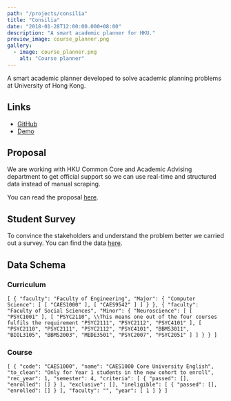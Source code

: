 ```yaml
---
path: "/projects/consilia"
title: "Consilia"
date: "2018-01-28T12:00:00.000+08:00"
description: "A smart academic planner for HKU."
preview_image: course_planner.png
gallery:
  - image: course_planner.png
    alt: "Course planner"
---
```


A smart academic planner developed to solve academic planning problems at University of Hong Kong.

## Links

- [GitHub](https://github.com/utkarsh867/Consilia)
- [Demo](http://dbil.southeastasia.cloudapp.azure.com:3000)

## Proposal

We are working with HKU Common Core and Academic Advising department to get official support so we can use real-time and structured data instead of manual scraping.

You can read the proposal [here](https://docs.google.com/document/d/1wDlMYRghCE826MMMo283TukCORy_jY0d9yf6ey5SyX8/edit?usp=sharing).

## Student Survey

To convince the stakeholders and understand the problem better we carried out a survey. You can find the data [here](assets/survey_data.pdf).

## Data Schema

### Curriculum

`[ { "faculty": "Faculty of Engineering", "Major": { "Computer Science": [ [ "CAES1000" ], [ "CAES9542" ] ] } }, { "faculty": "Faculty of Social Sciences", "Minor": { "Neuroscience": [ [ "PSYC1001" ], [ "PSYC2110", \\This means one out of the four courses fulfils the requirement "PSYC2111", "PSYC2112", "PSYC4101" ], [ "PSYC2110", "PSYC2111", "PSYC2112", "PSYC4101", "BBMS3011", "BIOL3105", "BBMS2003", "MEDE3501", "PSYC2007", "PSYC2051" ] ] } } ]`

### Course

`[ { "code": "CAES1000", "name": "CAES1000 Core University English", "to_clean": "Only for Year 1 students in the new cohort to enroll", "rec_year": 1, "semester": 4, "criteria": [ { "passed": [], "enrolled": [] } ], "exclusive": [], "ineligible": [ { "passed": [], "enrolled": [] } ], "faculty": "", "year": [ 1 ] } ]`
